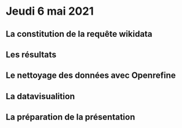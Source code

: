 # Jeudi 6 mai 2021

## La constitution de la requête wikidata
## Les résultats
## Le nettoyage des données avec Openrefine
## La datavisualition
## La préparation de la présentation
